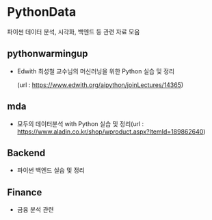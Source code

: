# PythonData
파이썬 데이터 분석, 시각화, 백엔드 등 관련 자료 모음

## pythonwarmingup
- Edwith 최성철 교수님의 머신러닝을 위한 Python 실습 및 정리

  (url : https://www.edwith.org/aipython/joinLectures/14365)

## mda
- 모두의 데이터분석 with Python 실습 및 정리(url : https://www.aladin.co.kr/shop/wproduct.aspx?ItemId=189862640)

## Backend
- 파이썬 백엔드 실습 및 정리

## Finance
- 금융 분석 관련 


